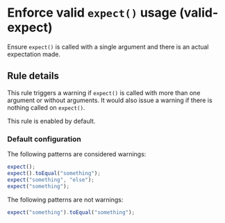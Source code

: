 # Enforce valid `expect()` usage (valid-expect)

Ensure `expect()` is called with a single argument and there is an actual expectation made.

## Rule details

This rule triggers a warning if `expect()` is called with more than one argument or without arguments. 
It would also issue a warning if there is nothing called on `expect()`.

This rule is enabled by default.

### Default configuration

The following patterns are considered warnings:

```js
expect();
expect().toEqual("something");
expect("something", "else");
expect("something");
```

The following patterns are not warnings:

```js
expect("something").toEqual("something");
```
